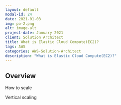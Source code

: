 ```yaml
---
layout: default
modal-id: 24
date: 2021-01-03
img: po-2.png
alt: image-alt
project-date: January 2021
client: Solution Architect
title: What is Elastic Cloud Compute(EC2)?
tags: AWS
categories: AWS-Solution-Architect
description: "What is Elastic Cloud Compute(EC2)?"
---
```


## Overview

How to scale

Vertical scaling